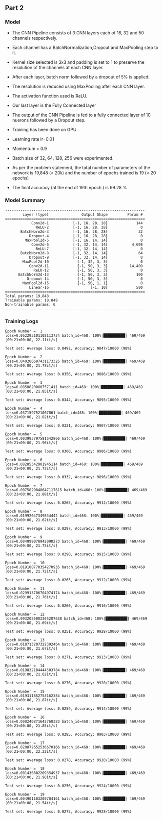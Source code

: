 ##  Part 2

### Model
* The CNN Pipeline consists of 3 CNN layers each of 16, 32 and 50 channels respectively. 
* Each channel has a BatchNormalization,Dropout and MaxPooling step to it. 

* Kernel size selected is 3x3 and padding is set to 1 to preserve the resolution of the channels at each CNN layer. 
* After each layer, batch norm followed by a dropout of 5% is applied.
* The resolution is reduced using MaxPooling after each CNN layer.
* The activation function used is ReLU.
* Our last layer is the Fully Connected layer 
* The output of the CNN Pipeline is fed to a fully connected layer of 10 nuerons followed by a Dropout step.

* Training has been done on GPU
* Learning rate lr=0.01 
* Momentum = 0.9
* Batch size of 32, 64, 128, 256 were experimented. 

* As per the problem statement, the total number of parameters of the network is 19,848 (< 20k) and the number of epochs trained is 19 (< 20 epochs)
* The final accuracy (at the end of 19th epoch ) is 99.28 % 

### Model Summary

```
----------------------------------------------------------------
        Layer (type)               Output Shape         Param #
================================================================
            Conv2d-1           [-1, 16, 28, 28]             144
              ReLU-2           [-1, 16, 28, 28]               0
       BatchNorm2d-3           [-1, 16, 28, 28]              32
           Dropout-4           [-1, 16, 28, 28]               0
         MaxPool2d-5           [-1, 16, 14, 14]               0
            Conv2d-6           [-1, 32, 14, 14]           4,608
              ReLU-7           [-1, 32, 14, 14]               0
       BatchNorm2d-8           [-1, 32, 14, 14]              64
           Dropout-9           [-1, 32, 14, 14]               0
        MaxPool2d-10             [-1, 32, 3, 3]               0
           Conv2d-11             [-1, 50, 3, 3]          14,400
             ReLU-12             [-1, 50, 3, 3]               0
      BatchNorm2d-13             [-1, 50, 3, 3]             100
          Dropout-14             [-1, 50, 3, 3]               0
        MaxPool2d-15             [-1, 50, 1, 1]               0
           Linear-16                   [-1, 10]             500
================================================================
Total params: 19,848
Trainable params: 19,848
Non-trainable params: 0
----------------------------------------------------------------
```

### Training Logs
```
Epoch Number =  1
loss=0.062293101102113724 batch_id=468: 100%|██████████| 469/469 [00:21<00:00, 22.11it/s]

Test set: Average loss: 0.0492, Accuracy: 9847/10000 (98%)

Epoch Number =  2
loss=0.040206607431173325 batch_id=468: 100%|██████████| 469/469 [00:21<00:00, 21.78it/s]

Test set: Average loss: 0.0356, Accuracy: 9886/10000 (99%)

Epoch Number =  3
loss=0.08588200807571411 batch_id=468: 100%|██████████| 469/469 [00:21<00:00, 21.85it/s]

Test set: Average loss: 0.0344, Accuracy: 9895/10000 (99%)

Epoch Number =  4
loss=0.0371597521007061 batch_id=468: 100%|██████████| 469/469 [00:21<00:00, 21.82it/s]

Test set: Average loss: 0.0321, Accuracy: 9907/10000 (99%)

Epoch Number =  5
loss=0.003993797581642866 batch_id=468: 100%|██████████| 469/469 [00:21<00:00, 21.96it/s]

Test set: Average loss: 0.0300, Accuracy: 9906/10000 (99%)

Epoch Number =  6
loss=0.08285342901945114 batch_id=468: 100%|██████████| 469/469 [00:21<00:00, 21.72it/s]

Test set: Average loss: 0.0332, Accuracy: 9896/10000 (99%)

Epoch Number =  7
loss=0.0075829848647117615 batch_id=468: 100%|██████████| 469/469 [00:21<00:00, 21.88it/s]

Test set: Average loss: 0.0265, Accuracy: 9914/10000 (99%)

Epoch Number =  8
loss=0.01992647349834442 batch_id=468: 100%|██████████| 469/469 [00:21<00:00, 21.62it/s]

Test set: Average loss: 0.0297, Accuracy: 9913/10000 (99%)

Epoch Number =  9
loss=0.004099078942090273 batch_id=468: 100%|██████████| 469/469 [00:21<00:00, 21.75it/s]

Test set: Average loss: 0.0290, Accuracy: 9915/10000 (99%)

Epoch Number =  10
loss=0.019100770354270935 batch_id=468: 100%|██████████| 469/469 [00:21<00:00, 21.72it/s]

Test set: Average loss: 0.0265, Accuracy: 9912/10000 (99%)

Epoch Number =  11
loss=0.029913706704974174 batch_id=468: 100%|██████████| 469/469 [00:21<00:00, 21.76it/s]

Test set: Average loss: 0.0260, Accuracy: 9916/10000 (99%)

Epoch Number =  12
loss=0.0032055082265287638 batch_id=468: 100%|██████████| 469/469 [00:21<00:00, 21.69it/s]

Test set: Average loss: 0.0251, Accuracy: 9928/10000 (99%)

Epoch Number =  13
loss=0.018713297322392464 batch_id=468: 100%|██████████| 469/469 [00:21<00:00, 21.67it/s]

Test set: Average loss: 0.0271, Accuracy: 9913/10000 (99%)

Epoch Number =  14
loss=0.019832104444503784 batch_id=468: 100%|██████████| 469/469 [00:21<00:00, 21.62it/s]

Test set: Average loss: 0.0276, Accuracy: 9920/10000 (99%)

Epoch Number =  15
loss=0.019311852753162384 batch_id=468: 100%|██████████| 469/469 [00:21<00:00, 21.87it/s]

Test set: Average loss: 0.0259, Accuracy: 9914/10000 (99%)

Epoch Number =  16
loss=0.008246871642768383 batch_id=468: 100%|██████████| 469/469 [00:21<00:00, 21.85it/s]

Test set: Average loss: 0.0285, Accuracy: 9903/10000 (99%)

Epoch Number =  17
loss=0.020872652530670166 batch_id=468: 100%|██████████| 469/469 [00:21<00:00, 22.22it/s]

Test set: Average loss: 0.0278, Accuracy: 9920/10000 (99%)

Epoch Number =  18
loss=0.001436802209354937 batch_id=468: 100%|██████████| 469/469 [00:21<00:00, 21.98it/s]

Test set: Average loss: 0.0256, Accuracy: 9924/10000 (99%)

Epoch Number =  19
loss=0.004901103209704161 batch_id=468: 100%|██████████| 469/469 [00:21<00:00, 21.54it/s]

Test set: Average loss: 0.0275, Accuracy: 9928/10000 (99%)

```

